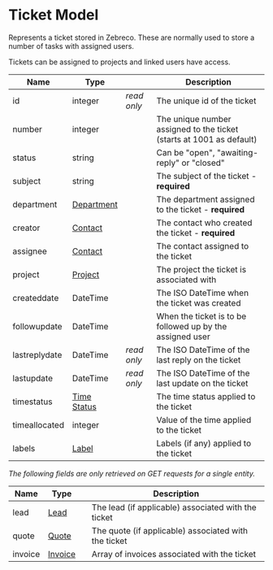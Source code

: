 # Ticket Model

Represents a ticket stored in Zebreco. These are normally used to store a number of tasks with assigned users.

Tickets can be assigned to projects and linked users have access.


| Name          | Type                              |               | Description                                                           |
|---------------|-----------------------------------|---------------|-----------------------------------------------------------------------|
| id            | integer                           | _read only_   | The unique id of the ticket                                           |
| number        | integer                           |               | The unique number assigned to the ticket (starts at 1001 as default)  |
| status        | string                            |               | Can be "open", "awaiting-reply" or "closed"                           |
| subject       | string                            |               | The subject of the ticket - **required**                              |
| department    | [Department](api-department.md)   |               | The department assigned to the ticket - **required**                  |
| creator       | [Contact](api-contact.md)         |               | The contact who created the ticket - **required**                     |
| assignee      | [Contact](api-contact.md)         |               | The contact assigned to the ticket                                    |
| project       | [Project](api-project.md)         |               | The project the ticket is associated with                             |
| createddate   | DateTime                          |               | The ISO DateTime when the ticket was created                          |
| followupdate  | DateTime                          |               | When the ticket is to be followed up by the assigned user             |
| lastreplydate | DateTime                          | _read only_   | The ISO DateTime of the last reply on the ticket                      |
| lastupdate    | DateTime                          | _read only_   | The ISO DateTime of the last update on the ticket                     |
| timestatus    | [Time Status](api-timestatus.md)  |               | The time status applied to the ticket                                 |
| timeallocated | integer                           |               | Value of the time applied to the ticket                               |
| labels        | [Label](api-label.md)             |               | Labels (if any) applied to the ticket                                 |

*The following fields are only retrieved on GET requests for a single entity.*

| Name      | Type                      |               | Description                                           | 
|-----------|---------------------------|---------------|-------------------------------------------------------|
| lead      | [Lead](api-lead.md)       |               | The lead (if applicable) associated with the ticket   |
| quote     | [Quote](api-quote.md)     |               | The quote (if applicable) associated with the ticket  |
| invoice   | [Invoice](api-invoice.md) |               | Array of invoices associated with the ticket          |